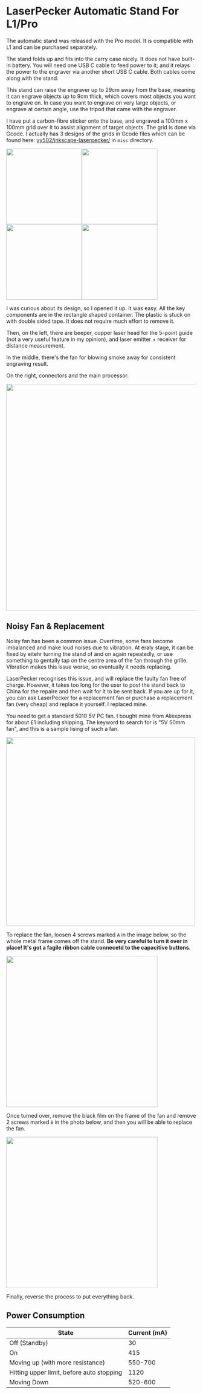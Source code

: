 # LaserPecker Automatic Stand For L1/Pro

The automatic stand was released with the Pro model. It is compatible with L1 and can be purchased separately.

The stand folds up and fits into the carry case nicely. It does not have built-in battery. You will need one USB C cable to feed power to it; and it relays the power to the engraver via another short USB C cable. Both cables come along with the stand.

This stand can raise the engraver up to 29cm away from the base, meaning it can engrave objects up to 9cm thick, which covers most objects you want to engrave on. In case you want to engrave on very large objects, or engrave at certain angle, use the tripod that came with the engraver.

I have put a carbon-fibre sticker onto the base, and engraved a 100mm x 100mm grid over it to assist alignment of target objects. The grid is done via Gcode. I actually has 3 designs of the grids in Gcode files which can be found here: [yy502/inkscape-laserpecker/](https://github.com/yy502/inkscape-laserpecker/) in `misc` directory. 

<img src="images/es01.jpg" height="200px"><img src="images/es02.jpg" height="200px"><img src="images/es03.jpg" height="200px"><img src="images/es04.jpg" height="200px">

I was curious about its design, so I opened it up. It was easy. All the key components are in the rectangle shaped container. The plastic is stuck on with double sided tape. It does not require much effort to remove it.

Then, on the left, there are beeper, copper laser head for the 5-point guide (not a very useful feature in my opinion), and laser emitter + receiver for distance measurement.

In the middle, there's the fan for blowing smoke away for consistent engraving result.

On the right, connectors and the main processor.

<img src="images/es05.jpg" height="600px">


## Noisy Fan & Replacement

Noisy fan has been a common issue. Overtime, some fans become imbalanced and make loud noises due to vibration. At eraly stage, it can be fixed by eitehr turning the stand of and on again repeatedly, or use something to gentally tap on the centre area of the fan through the grille. Vibration makes this issue worse, so eventually it needs replacing.

LaserPecker recognises this issue, and will replace the faulty fan free of charge. However, it takes too long for the user to post the stand back to China for the repaire and then wait for it to be sent back. If you are up for it, you can ask LaserPecker for a replacement fan or purchase a replacement fan (very cheap) and replace it yourself. I replaced mine.

You need to get a standard 5010 5V PC fan. I bought mine from Aliexpress for about £1 including shipping. The keyword to search for is "5V 50mm fan", and this is a sample lising of such a fan.

<img src="images/es07.png" height="500px">

To replace the fan, loosen 4 screws marked `A` in the image below, so the whole metal frame comes off the stand. **Be very careful to turn it over in place! It's got a fagile ribbon cable connecetd to the capacitive buttons.**

<img src="images/es08.jpg" height="400px">

Once turned over, remove the black film on the frame of the fan and remove 2 screws marked `B` in the photo below, and then you will be able to replace the fan.

<img src="images/es09.jpg" height="400px">

Finally, reverse the process to put everything back.


## Power Consumption

|State|Current (mA)|
| ------ | ------ |
| Off (Standby) | 30 |
| On | 415 |
| Moving up (with more resistance) |550-700|
| Hitting upper limit, before auto stopping|1120|
| Moving Down | 520-600|
